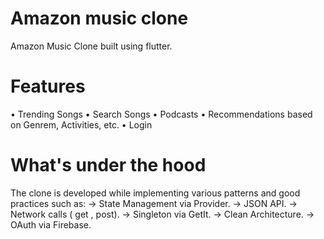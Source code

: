 # Amazon music clone

Amazon Music Clone built using flutter.

# Features
• Trending Songs
• Search Songs
• Podcasts 
• Recommendations based on Genrem, Activities, etc.
• Login

# What's under the hood
The clone is developed while implementing various patterns and good practices such as:
-> State Management via Provider.
-> JSON API.
-> Network calls ( get , post).
-> Singleton via GetIt.
-> Clean Architecture.
-> OAuth via Firebase.

